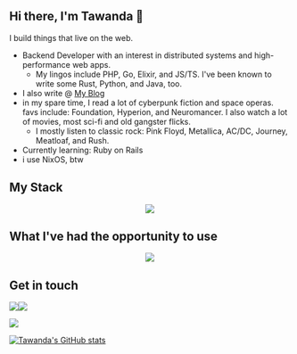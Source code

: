 ## Hi there, I'm Tawanda 👋

I build things that live on the web.
- Backend Developer with an interest in distributed systems and high-performance web apps.
  - My lingos include PHP, Go, Elixir, and JS/TS. I've been known to write some Rust, Python, and Java, too.
- I also write @ [My Blog](https://www.tawandamunongo.dev)
- in my spare time, I read a lot of cyberpunk fiction and space operas. favs include: Foundation, Hyperion, and Neuromancer. I also watch a lot of movies, most sci-fi and old gangster flicks.
  - I mostly listen to classic rock: Pink Floyd, Metallica, AC/DC, Journey, Meatloaf, and Rush.
- Currently learning: Ruby on Rails
- i use NixOS, btw

## My Stack

<p align="center">
  <a href="https://skillicons.dev">
    <img src="https://skillicons.dev/icons?i=go,ruby,rust,python,java,laravel,react,linux,nix,nodejs,docker&perline=6" />
  </a>
</p>

## What I've had the opportunity to use

<p align="center">
  <a href="https://skillicons.dev">
    <img src="https://skillicons.dev/icons?i=go,php,ts,ruby,java,rust,elixir,python,laravel,react,docker,nginx,postgres,linux,vim,bash,aws,git,graphql&perline=6" />
  </a>
</p>

## Get in touch
[![](https://img.shields.io/badge/Mastodon-2E3138?style=for-the-badge&logo=mastodon&logoColor=white)](https://hachyderm.io/@ta1da)[![](https://img.shields.io/badge/linkedin-%230077B5.svg?style=for-the-badge&logo=linkedin)](https://www.linkedin.com/in/tawanda-munongo/)

<img src="https://github-readme-stats.vercel.app/api/top-langs?username=tmunongo&layout=compact"/>

[![Tawanda's GitHub stats](https://github-readme-stats.vercel.app/api?username=tmunongo&theme=tokyonight)](https://github.com/anuraghazra/github-readme-stats)

